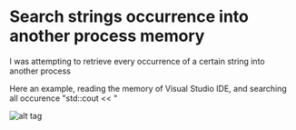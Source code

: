 # Search strings occurrence into another process memory

I was attempting to retrieve every occurrence of a certain string into another process

Here an example, reading the memory of Visual Studio IDE, and searching all occurence "std::cout << "

![alt tag](http://image.noelshack.com/fichiers/2017/31/1/1501465668-screen.png)


